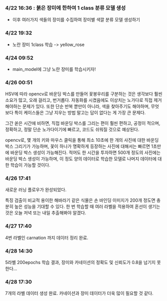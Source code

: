 ### 4/22 16:36 : 붉은 장미에 한하여 1 class 분류 모델 생성

- 이후 여러가지 색들의 장미를 수집하여 장미별 색깔 분류 모델 생성하기

### 4/22 19:32

- 노란 장미 1class 학습 -> yellow_rose

### 4/24 09:52

- main_model에 그냥 노란 장미를 학습시키자!

### 4/26 00:51

HSV에 따라 opencv로 바운딩 박스를 만들어 꽃봉우리를 구분하는 것은 생각보다 훨씬 소요가 많고, 오래 걸리고, 번거롭다. 자동화를 시켰음에도 이상치는 노가다로 직접 제거해야하는 문제가 있다. 또한 단순 반복 뿐만이 아니라, 색을 찾아주기도 해야하며, 무엇보다 특이 케이스들은 그냥 지우는 방법 말고는 답이 없다는 게 가장 큰 문제다.

그간 쏟은 시간에 비하면, 직접 바운딩 박스를 그리는 편이 훨씬 편하고, 공정이 적으며, 정확하고, 정말 단순 노가다이기에 빠르고, 코드도 쉬워질 것으로 예상된다.

opencv로, 몇 개의 키와 마우스 클릭을 통해 최소 10초에 한 개의 사진에 대한 바운딩 박스 그리기가 가능하며, 꽃이 하나가 명확하게 등장하는 사진에 대해서는 빠르면 1초만에 바운딩 박스 생성이 가능해진다. 적어도 한 시간을 투자하면 500개 정도의 사진에는 바운딩 박스 생성이 가능하며, 이 정도 양의 데이터로 학습한 모델로 나머지 데이터에 대한 학습이 가능할 것이다.

### 4/26 17:41

새로운 러닝 플로우가 완성되었다.

특징 검출이 비교적 용이한 해바라기 같은 식물은 손 바인딩 이미지가 200개 정도면 충분히 높은 성능을 기대할 수 있다.
한 번 학습할 때 여러 라벨을 적용하여 혼선이 생기는 것은 오늘 저녁 또는 내일 추출해봐야 알겠다.

### 4/27 17:40

4번 라벨인 carnation 까지 데이터 정리 완료.

### 4/28 14:30

5라벨 200epochs 학습 결과, 장미와 카네이션의 정확도 및 신뢰도가 0.8을 넘기지 못한다...

### 4/28 17:30

7개의 라벨 데이터 생성 완료. 카네이션과 장미 데이터가 더욱 많이 필요할 것 같다.
